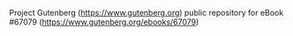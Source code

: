 Project Gutenberg (https://www.gutenberg.org) public repository for
eBook #67079 (https://www.gutenberg.org/ebooks/67079)
